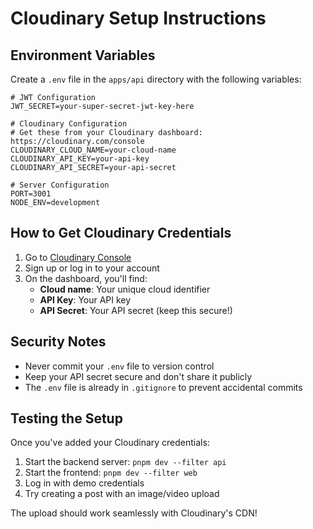# Cloudinary Setup Instructions

## Environment Variables

Create a `.env` file in the `apps/api` directory with the following variables:

```env
# JWT Configuration
JWT_SECRET=your-super-secret-jwt-key-here

# Cloudinary Configuration
# Get these from your Cloudinary dashboard: https://cloudinary.com/console
CLOUDINARY_CLOUD_NAME=your-cloud-name
CLOUDINARY_API_KEY=your-api-key
CLOUDINARY_API_SECRET=your-api-secret

# Server Configuration
PORT=3001
NODE_ENV=development
```

## How to Get Cloudinary Credentials

1. Go to [Cloudinary Console](https://cloudinary.com/console)
2. Sign up or log in to your account
3. On the dashboard, you'll find:
   - **Cloud name**: Your unique cloud identifier
   - **API Key**: Your API key
   - **API Secret**: Your API secret (keep this secure!)

## Security Notes

- Never commit your `.env` file to version control
- Keep your API secret secure and don't share it publicly
- The `.env` file is already in `.gitignore` to prevent accidental commits

## Testing the Setup

Once you've added your Cloudinary credentials:

1. Start the backend server: `pnpm dev --filter api`
2. Start the frontend: `pnpm dev --filter web`
3. Log in with demo credentials
4. Try creating a post with an image/video upload

The upload should work seamlessly with Cloudinary's CDN!
